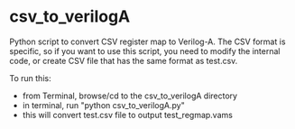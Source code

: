 # csv_to_verilogA

Python script to convert CSV register map to Verilog-A. The CSV format is specific, so if you want to use this script, you need to modify the internal code, or create CSV file that has the same format as test.csv.

To run this:

- from Terminal, browse/cd to the csv_to_verilogA directory
- in terminal, run "python csv_to_verilogA.py"
- this will convert test.csv file to output test_regmap.vams
